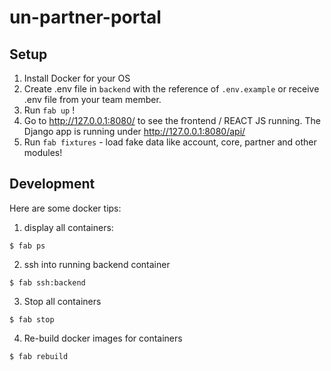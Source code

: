 # un-partner-portal

## Setup
1. Install Docker for your OS
2. Create .env file in `backend` with the reference of `.env.example` or receive .env file from your team member.
3. Run `fab up` !
4. Go to http://127.0.0.1:8080/ to see the frontend / REACT JS running. The Django app is running under http://127.0.0.1:8080/api/
5. Run `fab fixtures` - load fake data like account, core, partner and other modules!

## Development
Here are some docker tips:
   1. display all containers:
   ```
   $ fab ps
   ```
   2. ssh into running backend container
   ```
   $ fab ssh:backend
   ```
   3. Stop all containers
   ```
   $ fab stop
   ```
   4. Re-build docker images for containers
   ```
   $ fab rebuild
   ```

